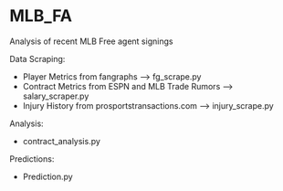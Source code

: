 # MLB_FA

Analysis of recent MLB Free agent signings

Data Scraping:
- Player Metrics from fangraphs --> fg_scrape.py
- Contract Metrics from ESPN and MLB Trade Rumors --> salary_scraper.py
- Injury History from prosportstransactions.com --> injury_scrape.py

Analysis:
- contract_analysis.py

Predictions:
- Prediction.py
